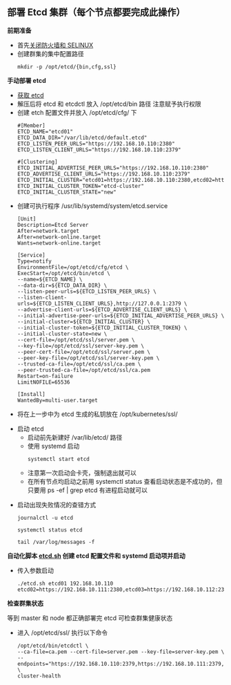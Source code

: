 ## 部署 Etcd 集群（每个节点都要完成此操作）

__前期准备__
- 首先[关闭防火墙和 SELINUX](https://github.com/lcePolarBear/Linux_Basic_Note/blob/master/Linux%20系统和常用指令/禁用防火墙和%20selinux.md)
- 创建群集的集中配置路径
    ```
    mkdir -p /opt/etcd/{bin,cfg,ssl}
    ```

__手动部署 etcd__
* [获取 etcd](https://github.com/etcd-io/etcd/releases/tag/v3.2.12)
* 解压后将 etcd 和 etcdctl 放入 /opt/etcd/bin 路径 注意赋予执行权限
* 创建 etch 配置文件并放入 /opt/etcd/cfg/ 下
    ```
    #[Member]
    ETCD_NAME="etcd01"
    ETCD_DATA_DIR="/var/lib/etcd/default.etcd"
    ETCD_LISTEN_PEER_URLS="https://192.168.10.110:2380"
    ETCD_LISTEN_CLIENT_URLS="https://192.168.10.110:2379"

    #[Clustering]
    ETCD_INITIAL_ADVERTISE_PEER_URLS="https://192.168.10.110:2380"
    ETCD_ADVERTISE_CLIENT_URLS="https://192.168.10.110:2379"
    ETCD_INITIAL_CLUSTER="etcd01=https://192.168.10.110:2380,etcd02=https://192.168.10.111:2380,etcd03=https://192.168.10.112:2380"
    ETCD_INITIAL_CLUSTER_TOKEN="etcd-cluster"
    ETCD_INITIAL_CLUSTER_STATE="new"
    ```
* 创建可执行程序 /usr/lib/systemd/system/etcd.service
    ```
    [Unit]
    Description=Etcd Server
    After=network.target
    After=network-online.target
    Wants=network-online.target

    [Service]
    Type=notify
    EnvironmentFile=/opt/etcd/cfg/etcd \
    ExecStart=/opt/etcd/bin/etcd \
    --name=${ETCD_NAME} \
    --data-dir=${ETCD_DATA_DIR} \
    --listen-peer-urls=${ETCD_LISTEN_PEER_URLS} \
    --listen-client-urls=${ETCD_LISTEN_CLIENT_URLS},http://127.0.0.1:2379 \
    --advertise-client-urls=${ETCD_ADVERTISE_CLIENT_URLS} \
    --initial-advertise-peer-urls=${ETCD_INITIAL_ADVERTISE_PEER_URLS} \
    --initial-cluster=${ETCD_INITIAL_CLUSTER} \
    --initial-cluster-token=${ETCD_INITIAL_CLUSTER_TOKEN} \
    --initial-cluster-state=new \
    --cert-file=/opt/etcd/ssl/server.pem \
    --key-file=/opt/etcd/ssl/server-key.pem \
    --peer-cert-file=/opt/etcd/ssl/server.pem \
    --peer-key-file=/opt/etcd/ssl/server-key.pem \
    --trusted-ca-file=/opt/etcd/ssl/ca.pem \
    --peer-trusted-ca-file=/opt/etcd/ssl/ca.pem
    Restart=on-failure
    LimitNOFILE=65536

    [Install]
    WantedBy=multi-user.target
    ```
* 将在上一步中为 etcd 生成的私钥放在 /opt/kubernetes/ssl/

- 启动 etcd
    - 启动前先新建好 /var/lib/etcd/ 路径 
    - 使用 systemd 启动
        ```
        systemctl start etcd
        ```
    - 注意第一次启动会卡壳，强制退出就可以
    - 在所有节点均启动之前用 systemctl status 查看启动状态是不成功的，但只要用 ps -ef | grep etcd 有进程启动就可以
* 启动出现失败情况的查错方式
    ```
    journalctl -u etcd
    ```
    ```
    systemctl status etcd
    ```
    ```
    tail /var/log/messages -f
    ```

__自动化脚本 [etcd.sh](https://github.com/lcePolarBear/Kubernetes_Basic_Config_Note/blob/master/config-files/etcd.sh) 创建 etcd 配置文件和 systemd 启动项并启动__
- 传入参数启动
    ```
    ./etcd.sh etcd01 192.168.10.110 etcd02=https://192.168.10.111:2380,etcd03=https://192.168.10.112:2380
    ```

__检查群集状态__

等到 master 和 node 都正确部署完 etcd 可检查群集健康状态
* 进入 /opt/etcd/ssl/ 执行以下命令
    ```
    /opt/etcd/bin/etcdctl \
    --ca-file=ca.pem --cert-file=server.pem --key-file=server-key.pem \
    --endpoints="https://192.168.10.110:2379,https://192.168.10.111:2379,https://192.168.10.112:2379" \
    cluster-health
    ```